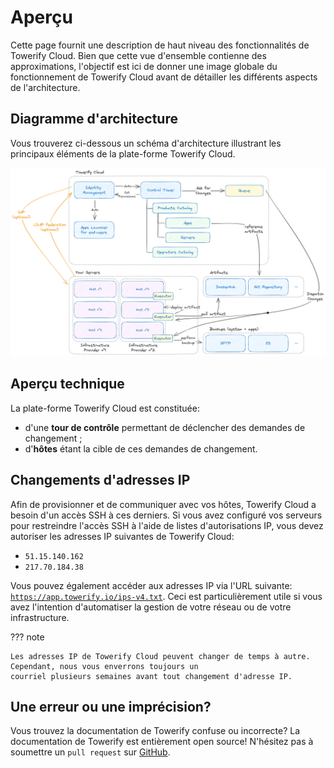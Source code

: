 # Aperçu

Cette page fournit une description de haut niveau des fonctionnalités de Towerify Cloud. Bien que cette vue d'ensemble
contienne des approximations, l'objectif est ici de donner une image globale du fonctionnement de Towerify Cloud avant
de détailler les différents aspects de l'architecture.

## Diagramme d'architecture

Vous trouverez ci-dessous un schéma d'architecture illustrant les principaux éléments de la plate-forme Towerify Cloud.

![Architecture Diaram](../../img/towerify/cloud/architecture-diagram.png)

## Aperçu technique

La plate-forme Towerify Cloud est constituée:

- d'une __tour de contrôle__ permettant de déclencher des demandes de changement ;
- d'__hôtes__ étant la cible de ces demandes de changement.

## Changements d'adresses IP

Afin de provisionner et de communiquer avec vos hôtes, Towerify Cloud a besoin d'un accès SSH à ces derniers. Si vous
avez configuré vos serveurs pour restreindre l'accès SSH à l'aide de listes d'autorisations IP, vous devez autoriser les
adresses IP suivantes de Towerify Cloud:

- `51.15.140.162`
- `217.70.184.38`

Vous pouvez également accéder aux adresses IP via l'URL
suivante: [`https://app.towerify.io/ips-v4.txt`](https://app.towerify.io/ips-v4.txt). Ceci est particulièrement utile si
vous avez l'intention d'automatiser la gestion de votre réseau ou de votre infrastructure.

??? note

    Les adresses IP de Towerify Cloud peuvent changer de temps à autre. Cependant, nous vous enverrons toujours un
    courriel plusieurs semaines avant tout changement d'adresse IP.

## Une erreur ou une imprécision?

Vous trouvez la documentation de Towerify confuse ou incorrecte? La documentation de Towerify est entièrement open
source! N'hésitez pas à soumettre un `pull request`
sur [GitHub](https://github.com/computablefacts/towerify-docs/tree/develop).